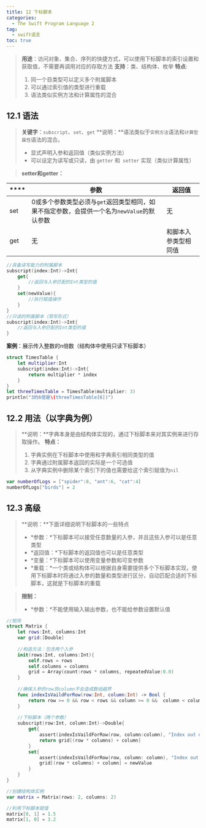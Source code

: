 ```yaml
---
title: 12 下标脚本
categories:
  - The Swift Program Language 2
tag:
  - swift语言
toc: true
---
```


>**用途**：访问对象、集合、序列的快捷方式，可以使用下标脚本的索引设置和获取值，不需要再调用对应的存取方法
>**支持**：类、结构体、枚举
>**特点**:
>1. 同一个目类型可以定义多个附属脚本
>2. 可以通过索引值的类型进行重载
>3. 语法类似实例方法和计算属性的混合

## 12.1	语法
>**关键字**：`subscript`、`set`、`get`
>**说明：**语法类似于`实例方法`语法和`计算型属性`语法的混合。
>+ 显式声明入参和返回值（类似实例方法）
>+ 可以设定为读写或只读，由 `getter` 和` setter` 实现（类似计算属性）

>**setter和getter：**

|****|参数|返回值|
|-|-|-|
|set|0或多个参数类型必须与`get`返回类型相同，如果不指定参数，会提供一个名为`newValue`的默认参数|无|
|get|无|和脚本入参类型相同值|

```swift
//具备读写能力的附属脚本
subscript(index:Int)->Int{
    get{
        //返回与入參匹配的Int类型的值
    }
    set(newValue){
        //执行赋值操作
    }
}
//只读的附属脚本（简写形式）
subscript(index:Int)->Int{
    //返回与入參匹配的Int类型的值
}
```

**案例**：展示传入整数的n倍数（结构体中使用只读下标脚本）

```swift
struct TimesTable {
    let multiplier:Int
    subscript(index:Int)->Int{
        return multiplier * index
    }
}
let threeTimesTable = TimesTable(multiplier: 3)
println("3的6倍是\(threeTimesTable[6])")
```

## 12.2	用法（以字典为例）
>**说明：**字典本身是由结构体实现的，通过下标脚本来对其实例来进行存取操作。
>**特点：**
>1. 字典实例在下标脚本中使用和字典索引相同类型的值
>2. 字典通过附属脚本返回的实际是一个可选值
>3. 从字典实例中删除某个索引下的值也需要给这个索引赋值为`nil`

```swift
var numberOfLogs = ["spider":8, "ant":6, "cat":4]
numberOfLogs["birds"] = 2
```

## 12.3	高级
>**说明：**下面详细说明下标脚本的一些特点
>+ *参数：*下标脚本可以接受任意数量的入参，并且这些入参可以是任意类型
>+ *返回值：*下标脚本的返回值也可以是任意类型
>+ *变量：*下标脚本可以使用变量参数和可变参数
>+ *重载：*一个类或结构体可以根据自身需要提供多个下标脚本实现，使用下标脚本时将通过入参的数量和类型进行区分，自动匹配合适的下标脚本，这就是下标脚本的重载

>**限制：**
>+ *参数：*不能使用输入输出参数，也不能给参数设置默认值

```swift
//矩阵
struct Matrix {
    let rows:Int, columns:Int
    var grid:[Double]
    
    //构造方法：包含两个入參
    init(rows:Int, columns:Int){
        self.rows = rows
        self.columns = columns
        grid = Array(count:rows * columns, repeatedValue:0.0)
    }
    
    //确保入參的row货column不会造成数组越界
    func indexIsVaildForRow(row:Int, column:Int) -> Bool {
        return row >= 0 && row < rows && column >= 0 &&  column < columns
    }
    
    //下标脚本（两个参数）
    subscript(row:Int, column:Int)->Double{
        get{
            assert(indexIsVaildForRow(row, column:column), "Index out of range")
            return grid[(row * columns) + column]
        }
        set{
            assert(indexIsVaildForRow(row, column: column), "Index out of range")
            grid[(row * columns) + column] = newValue
        }
    }
}

//创建结构体实例
var matrix = Matrix(rows: 2, columns: 2)

//利用下标脚本赋值
matrix[0, 1] = 1.5
matrix[1, 0] = 3.2
```